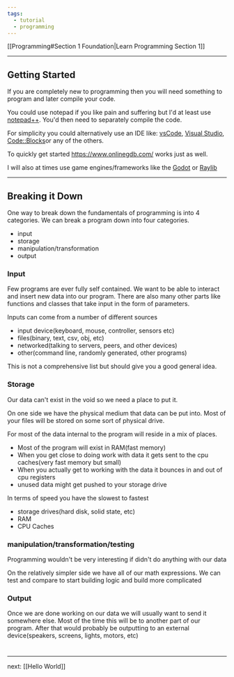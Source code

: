 ```yaml
---
tags:
  - tutorial
  - programming
---
```


<div id='stars2'></div>
<div id='stars3'></div>
<div id='stars4'></div>

[[Programming#Section 1 Foundation|Learn Programming Section 1]]  

---

## Getting Started
If you are completely new to programming then you will need something to program and later compile your code.

You could use notepad if you like pain and suffering but I'd at least use [notepad++](https://notepad-plus-plus.org/). You'd then need to separately compile the code.

For simplicity you could alternatively use an IDE like: [vsCode](https://code.visualstudio.com/), [Visual Studio](https://visualstudio.microsoft.com/), [Code:\:Blocks](https://www.codeblocks.org/)or any of the others.

To quickly get started https://www.onlinegdb.com/ works just as well.


I will also at times use game engines/frameworks like the [Godot](https://godotengine.org/) or [Raylib](https://www.raylib.com/)


---
## Breaking it Down

One way to break down the fundamentals of programming is into 4 categories.
We can break a program down into four categories.
- input
- storage
- manipulation/transformation
- output 

### Input
Few programs are ever fully self contained. We want to be able to interact and insert new data into our program. There are also many other parts like functions and classes that take input in the form of parameters.

Inputs can come from a number of different sources
- input device(keyboard, mouse, controller, sensors etc)
- files(binary, text, csv, obj, etc)
- networked(talking to servers, peers, and other devices)
- other(command line, randomly generated, other programs)

This is not a comprehensive list but should give you a good general idea.

### Storage
Our data can't exist in the void so we need a place to put it.

On one side we have the physical medium that data can be put into. 
 Most of your files will be stored on some sort of physical drive.
 
 For most of the data internal to the program will reside in a mix of places. 
 - Most of the program will exist in RAM(fast memory)
 - When you get close to doing work with data it gets sent to the cpu caches(very fast memory but small)
 - When you actually get to working with the data it bounces in and out of cpu registers
 - unused data might get pushed to your storage drive

In terms of speed you have the slowest to fastest
- storage drives(hard disk, solid state, etc) 
- RAM
- CPU Caches

### manipulation/transformation/testing
Programming wouldn't be very interesting if didn't do anything with our data

On the relatively simpler side we have all of our math expressions.
We can test and compare to start building logic and build more complicated 

### Output
Once we are done working on our data we will usually want to send it somewhere else.
 Most of the time this will be to another part of our program. After that would probably be outputting to an external device(speakers, screens, lights, motors, etc) 

#
---
next: [[Hello World]] 

